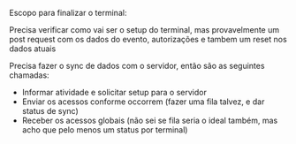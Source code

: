 Escopo para finalizar o terminal:

Precisa verificar como vai ser o setup do terminal, mas provavelmente um post request com os dados do evento, autorizações e tambem um reset nos dados atuais

Precisa fazer o sync de dados com o servidor, então são as seguintes chamadas:
- Informar atividade e solicitar setup para o servidor
- Enviar os acessos conforme occorrem (fazer uma fila talvez, e dar status de sync)
- Receber os acessos globais (não sei se fila seria o ideal também, mas acho que pelo menos um status por terminal)
